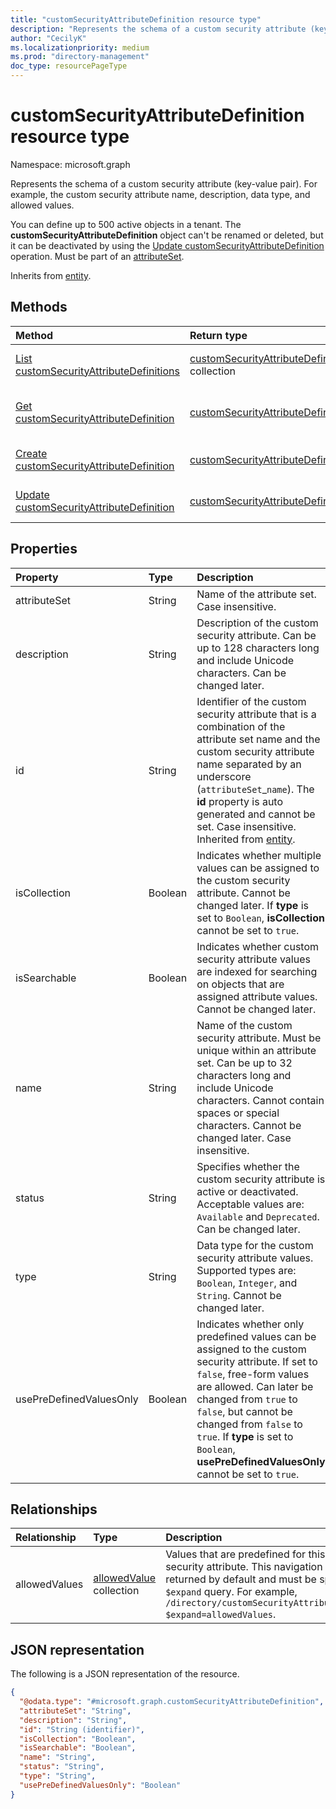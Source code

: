 ```yaml
---
title: "customSecurityAttributeDefinition resource type"
description: "Represents the schema of a custom security attribute (key-value pair)."
author: "CecilyK"
ms.localizationpriority: medium
ms.prod: "directory-management"
doc_type: resourcePageType
---
```


# customSecurityAttributeDefinition resource type

Namespace: microsoft.graph

Represents the schema of a custom security attribute (key-value pair). For example, the custom security attribute name, description, data type, and allowed values.

You can define up to 500 active objects in a tenant. The **customSecurityAttributeDefinition** object can't be renamed or deleted, but it can be deactivated by using the [Update customSecurityAttributeDefinition](../api/customsecurityattributedefinition-update.md) operation. Must be part of an [attributeSet](../resources/attributeset.md).

Inherits from [entity](../resources/entity.md).

## Methods

|Method|Return type|Description|
|:---|:---|:---|
|[List customSecurityAttributeDefinitions](../api/directory-list-customsecurityattributedefinitions.md)|[customSecurityAttributeDefinition](../resources/customsecurityattributedefinition.md) collection|Get a list of the [customSecurityAttributeDefinition](../resources/customsecurityattributedefinition.md) objects and their properties.|
|[Get customSecurityAttributeDefinition](../api/customsecurityattributedefinition-get.md)|[customSecurityAttributeDefinition](../resources/customsecurityattributedefinition.md)|Read the properties and relationships of a [customSecurityAttributeDefinition](../resources/customsecurityattributedefinition.md) object.|
|[Create customSecurityAttributeDefinition](../api/directory-post-customsecurityattributedefinitions.md)|[customSecurityAttributeDefinition](../resources/customsecurityattributedefinition.md)|Create a new [customSecurityAttributeDefinition](../resources/customsecurityattributedefinition.md) object.|
|[Update customSecurityAttributeDefinition](../api/customsecurityattributedefinition-update.md)|[customSecurityAttributeDefinition](../resources/customsecurityattributedefinition.md)|Update the properties of a [customSecurityAttributeDefinition](../resources/customsecurityattributedefinition.md) object.|

## Properties

|Property|Type|Description|
|:---|:---|:---|
|attributeSet|String|Name of the attribute set. Case insensitive.|
|description|String|Description of the custom security attribute. Can be up to 128 characters long and include Unicode characters. Can be changed later.|
|id|String|Identifier of the custom security attribute that is a combination of the attribute set name and the custom security attribute name separated by an underscore (`attributeSet`_`name`). The **id** property is auto generated and cannot be set. Case insensitive. Inherited from [entity](../resources/entity.md).|
|isCollection|Boolean|Indicates whether multiple values can be assigned to the custom security attribute. Cannot be changed later. If **type** is set to `Boolean`, **isCollection** cannot be set to `true`.|
|isSearchable|Boolean|Indicates whether custom security attribute values are indexed for searching on objects that are assigned attribute values. Cannot be changed later.|
|name|String|Name of the custom security attribute. Must be unique within an attribute set. Can be up to 32 characters long and include Unicode characters. Cannot contain spaces or special characters. Cannot be changed later. Case insensitive.|
|status|String|Specifies whether the custom security attribute is active or deactivated. Acceptable values are: `Available` and `Deprecated`. Can be changed later.|
|type|String|Data type for the custom security attribute values. Supported types are: `Boolean`, `Integer`, and `String`. Cannot be changed later.|
|usePreDefinedValuesOnly|Boolean|Indicates whether only predefined values can be assigned to the custom security attribute. If set to `false`, free-form values are allowed. Can later be changed from `true` to `false`, but cannot be changed from `false` to `true`. If **type** is set to `Boolean`, **usePreDefinedValuesOnly** cannot be set to `true`. |

## Relationships

|Relationship|Type|Description|
|:---|:---|:---|
|allowedValues|[allowedValue](../resources/allowedvalue.md) collection|Values that are predefined for this custom security attribute. This navigation property is not returned by default and must be specified in an `$expand` query. For example, `/directory/customSecurityAttributeDefinitions?$expand=allowedValues`.|

## JSON representation

The following is a JSON representation of the resource.
<!-- {
  "blockType": "resource",
  "keyProperty": "id",
  "@odata.type": "microsoft.graph.customSecurityAttributeDefinition",
  "openType": false
}
-->
``` json
{
  "@odata.type": "#microsoft.graph.customSecurityAttributeDefinition",
  "attributeSet": "String",
  "description": "String",
  "id": "String (identifier)",
  "isCollection": "Boolean",
  "isSearchable": "Boolean",
  "name": "String",
  "status": "String",
  "type": "String",
  "usePreDefinedValuesOnly": "Boolean"
}
```

